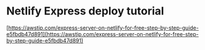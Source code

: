 # Netlify Express deploy tutorial

[https://awstip.com/express-server-on-netlify-for-free-step-by-step-guide-e5fbdb47d891](https://awstip.com/express-server-on-netlify-for-free-step-by-step-guide-e5fbdb47d891)
